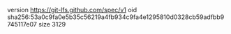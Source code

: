 version https://git-lfs.github.com/spec/v1
oid sha256:53a0c9fa0e5b35c56219a4fb934c9fa4e1295810d0328cb59adfbb9745117e07
size 3129
